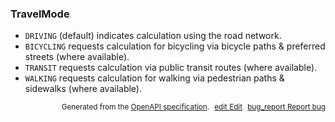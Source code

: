 <!--- This is a generated file, do not edit! -->
<!--- [START maps_http_schema_travelmode] -->
<h3 class="schema-object" id="TravelMode">TravelMode</h3>

- `DRIVING` (default) indicates calculation using the road network.
- `BICYCLING` requests calculation for bicycling via bicycle paths & preferred streets (where available).
- `TRANSIT` requests calculation via public transit routes (where available).
- `WALKING` requests calculation for walking via pedestrian paths & sidewalks (where available).

<p style="text-align: right; font-size: smaller;">Generated from the <a class="gc-analytics-event" data-category="GMP" data-label="openapi-github" href="https://github.com/googlemaps/openapi-specification" title="Google Maps Platform OpenAPI Specification" class="external">OpenAPI specification</a>.
<a class="gc-analytics-event" data-category="GMP" data-label="openapi-github-maps-http-schema-travelmode" data-action="edit" style="margin-left: 5px;" href="https://github.com/googlemaps/openapi-specification/blob/main/specification/schemas/TravelMode.yml" title="Edit on GitHub"><span class="material-icons">edit</span> Edit</a>
<a class="gc-analytics-event" data-category="GMP" data-label="openapi-github-maps-http-schema-travelmode" data-action="bug" style="margin-left: 5px;" href="https://github.com/googlemaps/openapi-specification/issues/new?assignees=&labels=type%3A+bug%2C+triage+me&template=bug_report.md&title=[schemas] Bug - TravelMode" title="File bug for schemas on GitHub"><span class="material-icons">bug_report</span> Report bug</a>
</p>

<!--- [END maps_http_schema_travelmode] -->
